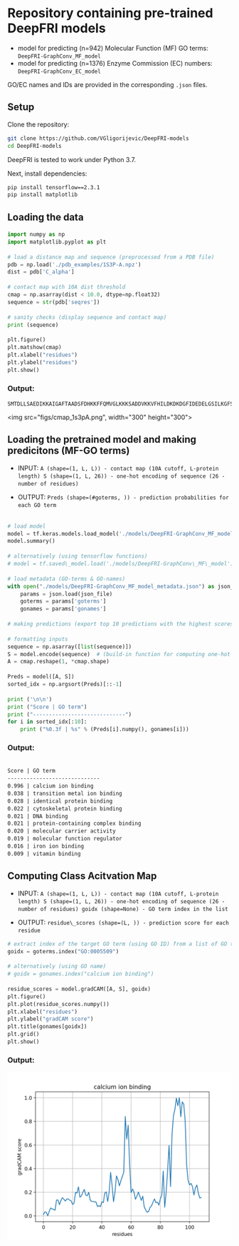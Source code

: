 # Repository containing pre-trained DeepFRI models

* model for predicting (n=942) Molecular Function (MF) GO terms: `DeepFRI-GraphConv_MF_model`
* model for predicting (n=1376) Enzyme Commission (EC) numbers: `DeepFRI-GraphConv_EC_model`

GO/EC names and IDs are provided in the corresponding `.json` files.

## Setup

Clone the repository:
```bash
git clone https://github.com/VGligorijevic/DeepFRI-models
cd DeepFRI-models
```

DeepFRI is tested to work under Python 3.7.

Next, install dependencies:
```bash
pip install tensorflow==2.3.1
pip install matplotlib
```

## Loading the data

```python
import numpy as np
import matplotlib.pyplot as plt

# load a distance map and sequence (preprocessed from a PDB file)
pdb = np.load('./pdb_examples/1S3P-A.npz')
dist = pdb['C_alpha']

# contact map with 10A dist threshold
cmap = np.asarray(dist < 10.0, dtype=np.float32)
sequence = str(pdb['seqres'])

# sanity checks (display sequence and contact map)
print (sequence)

plt.figure()
plt.matshow(cmap)
plt.xlabel("residues")
plt.ylabel("residues")
plt.show()

```
### Output:
```
SMTDLLSAEDIKKAIGAFTAADSFDHKKFFQMVGLKKKSADDVKKVFHILDKDKDGFIDEDELGSILKGFSSDARDLSAKETKTLMAAGDKDGDGKIGVEEFSTLVAES
```
<img src="figs/cmap_1s3pA.png", width="300" height="300">


## Loading the pretrained model and making predicitons (MF-GO terms)
* INPUT:
`
A (shape=(1, L, L)) - contact map (10A cutoff, L-protein length)
S (shape=(1, L, 26)) - one-hot encoding of sequence (26 - number of residues)
`

* OUTPUT:
`
Preds (shape=(#goterms, )) - prediction probabilities for each GO term
`


```python

# load model
model = tf.keras.models.load_model('./models/DeepFRI-GraphConv_MF_model')
model.summary()

# alternatively (using tensorflow functions)
# model = tf.saved\_model.load('./models/DeepFRI-GraphConv\_MF\_model')

# load metadata (GO-terms & GO-names)
with open("./models/DeepFRI-GraphConv_MF_model_metadata.json") as json_file:
    params = json.load(json_file)
    goterms = params['goterms']
    gonames = params['gonames']

# making predictions (export top 10 predictions with the highest scores)

# formatting inputs
sequence = np.asarray([list(sequence)])
S = model.encode(sequence)  # (build-in function for computing one-hot encoding)
A = cmap.reshape(1, *cmap.shape)

Preds = model([A, S])
sorted_idx = np.argsort(Preds)[::-1]

print ('\n\n')
print ("Score | GO term")
print ("-----------------------------")
for i in sorted_idx[:10]:
    print ("%0.3f | %s" % (Preds[i].numpy(), gonames[i]))
```
### Output:


```txt

Score | GO term
-----------------------------
0.996 | calcium ion binding
0.038 | transition metal ion binding
0.028 | identical protein binding
0.022 | cytoskeletal protein binding
0.021 | DNA binding
0.021 | protein-containing complex binding
0.020 | molecular carrier activity
0.019 | molecular function regulator
0.016 | iron ion binding
0.009 | vitamin binding
```


## Computing Class Acitvation Map
* INPUT:
`
A (shape=(1, L, L)) - contact map (10A cutoff, L-protein length)
S (shape=(1, L, 26)) - one-hot encoding of sequence (26 - number of residues)
goidx (shape=None) - GO term index in the list
`


* OUTPUT:
`
residue\_scores (shape=(L, )) - prediction score for each residue
`

```python
# extract index of the target GO term (using GO ID) from a list of GO terms
goidx = goterms.index("GO:0005509")

# alternatively (using GO name)
# goidx = gonames.index("calcium ion binding")

residue_scores = model.gradCAM([A, S], goidx)
plt.figure()
plt.plot(residue_scores.numpy())
plt.xlabel("residues")
plt.ylabel("gradCAM score")
plt.title(gonames[goidx])
plt.grid()
plt.show()
```


### Output:

<img src="figs/saliency.png">
